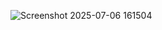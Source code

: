 ![Screenshot 2025-07-06 161504](https://github.com/user-attachments/assets/e92260f0-abc0-40ad-a096-2f83b35fbdae)
